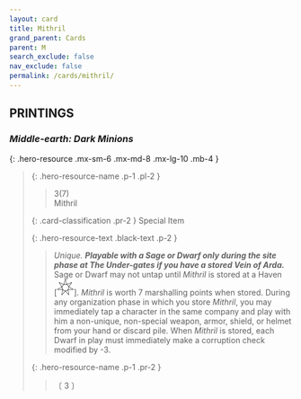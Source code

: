 ```yaml
---
layout: card
title: Mithril
grand_parent: Cards
parent: M
search_exclude: false
nav_exclude: false
permalink: /cards/mithril/
---
```


## PRINTINGS


### _Middle-earth: Dark Minions_

{: .hero-resource .mx-sm-6 .mx-md-8 .mx-lg-10 .mb-4 }
> {: .hero-resource-name .p-1 .pl-2 }
> > <div class="card-mp">3(7)</div>
> > <div class="card-name">Mithril</div>
>
> {: .card-classification .pr-2 }
> Special Item
>
> {: .hero-resource-text .black-text .p-2 }
> > _Unique._ ***Playable with a Sage or Dwarf only during the site phase at The Under-gates if you have a stored Vein of Arda.*** Sage or Dwarf may not untap until _Mithril_ is stored at a Haven <nobr>[<img src="/assets/images/free-haven.svg">]</nobr>. _Mithril_ is worth 7 marshalling points when stored. During any organization phase in which you store _Mithril_, you may immediately tap a character in the same company and play with him a non-unique, non-special weapon, armor, shield, or helmet from your hand or discard pile. When _Mithril_ is stored, each Dwarf in play must immediately make a corruption check modified by -3.  
> 
> {: .hero-resource-name .p-1 .pr-2 }
> > <div class="card-shield"></div>
> > <div class="card-corruption">〔 3 〕</div>
